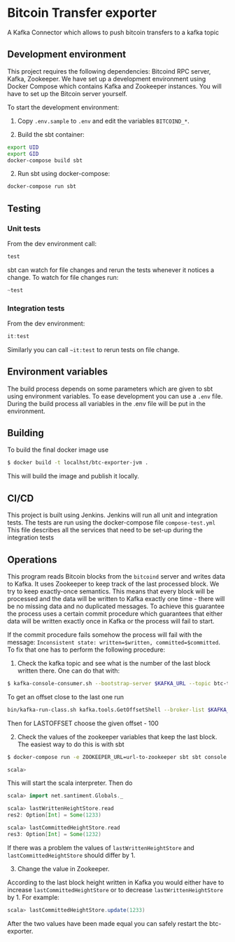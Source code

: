 # Bitcoin Transfer exporter

A Kafka Connector which allows to push bitcoin transfers to a kafka topic


## Development environment

This project requires the following dependencies: Bitcoind RPC server,
Kafka, Zookeeper. We have set up a development environment using
Docker Compose which contains Kafka and Zookeeper instances. You will
have to set up the Bitcoin server yourself.

To start the development environment:

1) Copy `.env.sample` to `.env` and edit the variables `BITCOIND_*`.

2) Build the sbt container:

``` sh
export UID
export GID
docker-compose build sbt
```

2) Run sbt using docker-compose:

``` sh
docker-compose run sbt
```

## Testing

### Unit tests
From the dev environment call:

``` sbt
test
```

sbt can watch for file changes and rerun the tests whenever it notices
a change. To watch for file changes run:

``` sbt
~test
```

### Integration tests
From the dev environment:

``` sbt
it:test
```
Similarly you can call `~it:test` to rerun tests on file change.



## Environment variables
The build process depends on some parameters which are given to sbt
using environment variables. To ease development you can use a `.env`
file. During the build process all variables in the .env file will be
put in the environment.


## Building

To build the final docker image use

``` sh
$ docker build -t localhst/btc-exporter-jvm .
```

This will build the image and publish it locally.

## CI/CD

This project is built using Jenkins. Jenkins will run all unit and
integration tests. The tests are run using the docker-compose file
`compose-test.yml` This file describes all the services that need to
be set-up during the integration tests

## Operations

This program reads Bitcoin blocks from the `bitcoind` server and
writes data to Kafka. It uses Zookeeper to keep track of the last
processed block. We try to keep exactly-once semantics. This means
that every block will be processed and the data will be written to
Kafka exactly one time - there will be no missing data and no
duplicated messages. To achieve this guarantee the process uses a
certain commit procedure which guarantees that either data will be
written exactly once in Kafka or the process will fail to start.

If the commit procedure fails somehow the process will fail with the message: `Inconsistent state: written=$written, committed=$committed`. To fix that one has to perform the following procedure:

1) Check the kafka topic and see what is the number of the last block written there. One can do that with:

``` sh
$ kafka-console-consumer.sh --bootstrap-server $KAFKA_URL --topic btc-transfers-1 --partition 0 --offset LASTOFFSET--isolation-level read_committed 

```

To get an offset close to the last one run

``` sh
bin/kafka-run-class.sh kafka.tools.GetOffsetShell --broker-list $KAFKA_URL --topic btc-transfers-1
```

Then for LASTOFFSET choose the given offset - 100

2) Check the values of the zookeeper variables that keep the last block. The easiest way to do this is with sbt

``` sh
$ docker-compose run -e ZOOKEEPER_URL=url-to-zookeeper sbt sbt console

scala>
```

This will start the scala interpreter. Then do

``` scala
scala> import net.santiment.Globals._

scala> lastWrittenHeightStore.read
res2: Option[Int] = Some(1233)

scala> lastCommittedHeightStore.read
res3: Option[Int] = Some(1232)
```

If there was a problem the values of `lastWrittenHeightStore` and `lastCommittedHeightStore` should differ by 1.

3) Change the value in Zookeeper.

According to the last block height written in Kafka you would either have to increase `lastCommittedHeightStore` or to decrease `lastWrittenHeightStore` by 1. For example:

``` scala
scala> lastCommittedHeightStore.update(1233)
```


After the two values have been made equal you can safely restart the btc-exporter.
